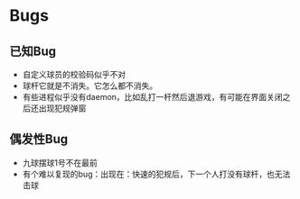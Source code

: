 # Bugs

## 已知Bug
* 自定义球员的校验码似乎不对
* 球杆它就是不消失。它怎么都不消失。
* 有些进程似乎没有daemon，比如乱打一杆然后退游戏，有可能在界面关闭之后还出现犯规弹窗

## 偶发性Bug
* 九球摆球1号不在最前
* 有个难以复现的bug：出现在：快速的犯规后，下一个人打没有球杆，也无法击球
